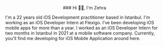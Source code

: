 <div align="center">
### Hi 👋🏽, I'm Zehra
</div>

I'm a 22 years old iOS Development practitioner based in Istanbul. I'm working as an iOS Developer Intern at Flexigo. I’ve been developing iOS mobile apps for more than a year.  I worked as an iOS Developer Intern for two months in Istanbul in 2021 at a mobile software company.  Currently, you'll find me developing for iOS Mobile Application around here.

<!--
**zehrakaraman/zehrakaraman** is a ✨ _special_ ✨ repository because its `README.md` (this file) appears on your GitHub profile.



Here are some ideas to get you started:

- 🔭 I’m currently working on ...
- 🌱 I’m currently learning ...
- 👯 I’m looking to collaborate on ...
- 🤔 I’m looking for help with ...
- 💬 Ask me about ...
- 📫 How to reach me: ...
- 😄 Pronouns: ...
- ⚡ Fun fact: ...
-->
